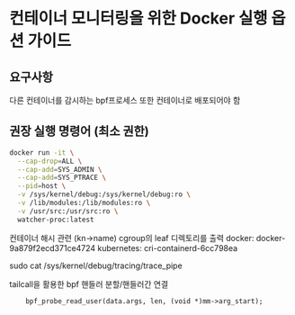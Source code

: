 # 컨테이너 모니터링을 위한 Docker 실행 옵션 가이드

## 요구사항
다른 컨테이너를 감시하는 bpf프로세스 또한 컨테이너로 배포되어야 함

## 권장 실행 명령어 (최소 권한)
```bash
docker run -it \
  --cap-drop=ALL \
  --cap-add=SYS_ADMIN \
  --cap-add=SYS_PTRACE \
  --pid=host \
  -v /sys/kernel/debug:/sys/kernel/debug:ro \
  -v /lib/modules:/lib/modules:ro \
  -v /usr/src:/usr/src:ro \
  watcher-proc:latest
```



컨테이너 해시 관련 (kn->name)
cgroup의 leaf 디렉토리를 출력
docker: docker-9a879f2ecd371ce4724
kubernetes: cri-containerd-6cc798ea


sudo cat /sys/kernel/debug/tracing/trace_pipe


tailcall을 활용한 bpf 핸들러 분할/핸들러간 연결


        bpf_probe_read_user(data.args, len, (void *)mm->arg_start);
